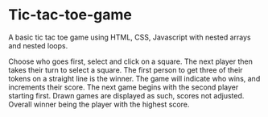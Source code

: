# Tic-tac-toe-game

A basic tic tac toe game using HTML, CSS, Javascript with nested arrays and nested loops.

Choose who goes first, select and click on a square. The next player then takes their turn to select a square. The first person to get three of their tokens on a straight line is the winner. The game will indicate who wins, and increments their score. The next game begins with the second player starting first. Drawn games are displayed as such, scores not adjusted. Overall winner being the player with the highest score.
